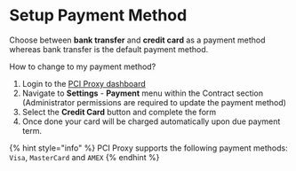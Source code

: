 # Setup Payment Method

Choose between **bank transfer** and **credit card** as a payment method whereas bank transfer is the default payment method.&#x20;

How to change to my payment method?&#x20;

1. Login to the [PCI Proxy dashboard](https://dashboard.pci-proxy.com/login)
2. Navigate to **Settings** - **Payment** menu within the Contract section (Administrator permissions are required to update the payment method)
3. Select the **Credit Card** button and complete the form
4. Once done your card will be charged automatically upon due payment term.

{% hint style="info" %}
PCI Proxy supports the following payment methods: `Visa`, `MasterCard` and `AMEX`&#x20;
{% endhint %}
